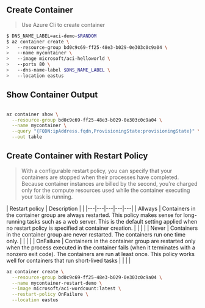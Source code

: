 ## Create Container 

> Use Azure Cli to create container

````bash
$ DNS_NAME_LABEL=aci-demo-$RANDOM
$ az container create \
>   --resource-group bd0c9c69-ff25-48e3-b029-0e303c0c9a04 \
>   --name mycontainer \
>   --image microsoft/aci-helloworld \
>   --ports 80 \
>   --dns-name-label $DNS_NAME_LABEL \
>   --location eastus
````

## Show Container Output

````bash

az container show \
  --resource-group bd0c9c69-ff25-48e3-b029-0e303c0c9a04 \
  --name mycontainer \
  --query "{FQDN:ipAddress.fqdn,ProvisioningState:provisioningState}" \
  --out table
````

## Create Container with Restart Policy

>With a configurable restart policy, you can specify that your containers are stopped when their processes have completed. Because container instances are billed by the second, you're charged only for the compute resources used while the container executing your task is running.

|  Restart policy |  Description |   | 
|---|---|---|---|---|
| Allways   | Containers in the container group are always restarted. This policy makes sense for long-running tasks such as a web server. This is the default setting applied when no restart policy is specified at container creation.  |   |   |   |
| Never  | Containers in the container group are never restarted. The containers run one time only. |    |   |   |
| OnFailure	 | Containers in the container group are restarted only when the process executed in the container fails (when it terminates with a nonzero exit code). The containers are run at least once. This policy works well for containers that run short-lived tasks  |   |   |   |

````bash
az container create \
  --resource-group bd0c9c69-ff25-48e3-b029-0e303c0c9a04 \
  --name mycontainer-restart-demo \
  --image microsoft/aci-wordcount:latest \
  --restart-policy OnFailure \
  --location eastus
````
